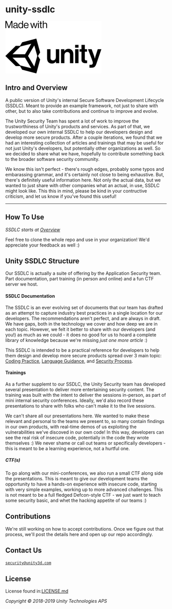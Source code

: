 # unity-ssdlc
<img src="./images/madewith-unity-black.png" style="width:300px" alt="MWU"></img>
## Intro and Overview
A public version of Unity's internal Secure Software Development Lifecycle (SSDLC). Meant to provide an example framework, not just to share with other, but to also take contributions and continue to improve and evolve.

The Unity Security Team has spent a lot of work to improve the trustworthiness of Unity's products and services. As part of that, we developed our own internal SSDLC to help our developers design and develop more secure products. After a couple iterations, we found that we had an interesting collection of articles and trainings that may be useful for not just Unity's developers, but potentially other organizations as well. So we decided to share what we have, hopefully to contribute something back to the broader software security community.

We know this isn't perfect - there's rough edges, probably some typos and embarassing grammar, and it's certainly not close to being exhaustive. But, there's definitely useful information here. Not only the actual data, but we wanted to just share with other companies what an actual, in use, SSDLC might look like.
This this in mind, please be kind in your contructive criticism, and let us know if you've found this 
useful!

---
## How To Use
_SSDLC starts at [Overview](./Overview.md)_

Feel free to clone the whole repo and use in your organization!
We'd appreciate your feedback as well :)
  
## Unity SSDLC Structure
Our SSDLC is actually a suite of offering by the Application Security team. Part documentation, part training (in person and online) and a fun CTF server we host.
#### SSDLC  Documentation
The SSDLC is an ever evolving set of documents that our team has drafted as an attempt to capture industry best practices in a single location for our developers. The recommendations aren't perfect, and are always in draft. We have gaps, both in the technology we cover and how deep we are in each topic. However, we felt it better to share with our developers (and you!) as much as we could  - it does no good for us to hoard a complete library of knowledge because we're missing _just one more article_ :)

This SSDLC is intended to be a practical reference for developers to help them design and develop more secure products spread over 3 main topic: [Coding Practice](./Coding%Practice), [Language Guidance](./Language%20Guidance), and [Security Process](./Security%20Process).
#### Trainings
As a further supplemt to our SSDLC, the Unity Security team has developed several presentation to deliver more entertaining security content. The training was built with the intent to deliver the sessions in-person, as part of mini internal security conferences. Ideally, we'd also record these presentations to share with folks who can't make it to the live sessions.

We can't share all our presentations here. We wanted to make these relevant and personal to the teams we present to, so many contain findings in our own products, with real-time demos of us exploiting the vulnerabilities we've discoved in our own code! In this way, developers can see the real risk of insecure code, potentially in the code they wrote themselves :) We never shame or call out teams or specifically developers - this is meant to be a learning experience, not a hurtful one.

##### CTF(s)
To go along with our mini-conferences, we also run a small CTF along side the presentations. This is meant to give our development teams the opportunity to have a hands-on experience with insecure code, starting with very simple examples, working up to more advanced challenges. This is not meant to be a full fledged Defcon-style CTF - we just want to teach some security basic, and whet the hacking appetite of our teams :) 

## Contributions
We're still working on how to accept contributions. Once we figure out that process, we'll post the details here and open up our repo accordingly.

## Contact Us
[`security@unity3d.com`](mailto:security@unity3d.com)

## License
License found in:[LICENSE.md](./LICENSE.md)

_Copyright © 2018-2019 Unity Technologies APS_


